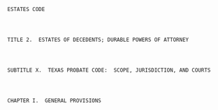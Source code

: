 ﻿
    
    
    	
    					
    
    
    ESTATES CODE
    
      
    
    
    TITLE 2.  ESTATES OF DECEDENTS; DURABLE POWERS OF ATTORNEY
    
      
    
    
    SUBTITLE X.  TEXAS PROBATE CODE:  SCOPE, JURISDICTION, AND COURTS
    
      
    
    
    CHAPTER I.  GENERAL PROVISIONS
    
      
    
    				
